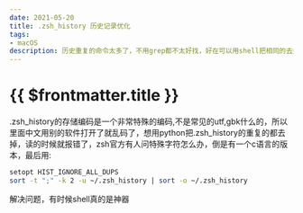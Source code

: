 ```yaml
---
date: 2021-05-20
title: .zsh_history 历史记录优化
tags:
- macOS
description: 历史重复的命令太多了，不用grep都不太好找，好在可以用shell把相同的去掉
---
```

# {{ $frontmatter.title }}
.zsh_history的存储编码是一个非常特殊的编码,不是常见的utf,gbk什么的，所以里面中文用别的软件打开了就乱码了，想用python把.zsh_history的重复的都去掉，读的时候就报错了，zsh官方有人问特殊字符怎么办，倒是有一个c语言的版本，最后用:
```bash
setopt HIST_IGNORE_ALL_DUPS
sort -t ";" -k 2 -u ~/.zsh_history | sort -o ~/.zsh_history

```
解决问题，有时候shell真的是神器

<Comment />
